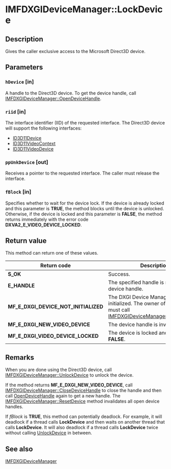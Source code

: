 # IMFDXGIDeviceManager::LockDevice

## Description

Gives the caller exclusive access to the Microsoft Direct3D device.

## Parameters

### `hDevice` [in]

A handle to the Direct3D device. To get the device handle, call [IMFDXGIDeviceManager::OpenDeviceHandle](https://learn.microsoft.com/windows/desktop/api/mfobjects/nf-mfobjects-imfdxgidevicemanager-opendevicehandle).

### `riid` [in]

The interface identifier (IID) of the requested interface. The Direct3D device will support the following interfaces:

* [ID3D11Device](https://learn.microsoft.com/windows/desktop/api/d3d11/nn-d3d11-id3d11device)
* [ID3D11VideoContext](https://learn.microsoft.com/windows/desktop/api/d3d11/nn-d3d11-id3d11videocontext)
* [ID3D11VideoDevice](https://learn.microsoft.com/windows/desktop/api/d3d11/nn-d3d11-id3d11videodevice)

### `ppUnkDevice` [out]

Receives a pointer to the requested interface. The caller must release the interface.

### `fBlock` [in]

Specifies whether to wait for the device lock. If the device is already locked and this parameter is **TRUE**, the method blocks until the device is unlocked. Otherwise, if the device is locked and this parameter is **FALSE**, the method returns immediately with the error code **DXVA2_E_VIDEO_DEVICE_LOCKED**.

## Return value

This method can return one of these values.

| Return code | Description |
| --- | --- |
| **S_OK** | Success. |
| **E_HANDLE** | The specified handle is not a Direct3D device handle. |
| **MF_E_DXGI_DEVICE_NOT_INITIALIZED** | The DXGI Device Manager was not initialized. The owner of the device must call [IMFDXGIDeviceManager::ResetDevice](https://learn.microsoft.com/windows/desktop/api/mfobjects/nf-mfobjects-imfdxgidevicemanager-resetdevice). |
| **MF_E_DXGI_NEW_VIDEO_DEVICE** | The device handle is invalid. |
| **MF_E_DXGI_VIDEO_DEVICE_LOCKED** | The device is locked and *fBlock* is **FALSE**. |

## Remarks

When you are done using the Direct3D device, call [IMFDXGIDeviceManager::UnlockDevice](https://learn.microsoft.com/windows/desktop/api/mfobjects/nf-mfobjects-imfdxgidevicemanager-unlockdevice) to unlock the device.

If the method returns **MF_E_DXGI_NEW_VIDEO_DEVICE**, call [IMFDXGIDeviceManager::CloseDeviceHandle](https://learn.microsoft.com/windows/desktop/api/mfobjects/nf-mfobjects-imfdxgidevicemanager-closedevicehandle) to close the handle and then call [OpenDeviceHandle](https://learn.microsoft.com/windows/desktop/api/mfobjects/nf-mfobjects-imfdxgidevicemanager-opendevicehandle) again to get a new handle. The [IMFDXGIDeviceManager::ResetDevice](https://learn.microsoft.com/windows/desktop/api/mfobjects/nf-mfobjects-imfdxgidevicemanager-resetdevice) method invalidates all open device handles.

If *fBlock* is **TRUE**, this method can potentially deadlock. For example, it will deadlock if a thread calls **LockDevice** and then waits on another thread that calls **LockDevice**. It will also deadlock if a thread calls **LockDevice** twice without calling [UnlockDevice](https://learn.microsoft.com/windows/desktop/api/mfobjects/nf-mfobjects-imfdxgidevicemanager-unlockdevice) in between.

## See also

[IMFDXGIDeviceManager](https://learn.microsoft.com/windows/desktop/api/mfobjects/nn-mfobjects-imfdxgidevicemanager)